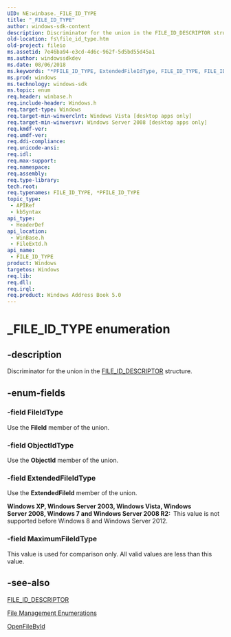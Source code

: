 ```yaml
---
UID: NE:winbase._FILE_ID_TYPE
title: "_FILE_ID_TYPE"
author: windows-sdk-content
description: Discriminator for the union in the FILE_ID_DESCRIPTOR structure.
old-location: fs\file_id_type.htm
old-project: fileio
ms.assetid: 7e46ba94-e3cd-4d6c-962f-5d5bd55d45a1
ms.author: windowssdkdev
ms.date: 08/06/2018
ms.keywords: "*PFILE_ID_TYPE, ExtendedFileIdType, FILE_ID_TYPE, FILE_ID_TYPE enumeration [Files], FileIdType, MaximumFileIdType, ObjectIdType, PFILE_ID_TYPE, PFILE_ID_TYPE enumeration pointer [Files], _FILE_ID_TYPE, fileextd/ExtendedFileIdType, fileextd/FILE_ID_TYPE, fileextd/FileIdType, fileextd/MaximumFileIdType, fileextd/ObjectIdType, fileextd/PFILE_ID_TYPE, fs.file_id_type, winbase/ExtendedFileIdType, winbase/FILE_ID_TYPE, winbase/FileIdType, winbase/MaximumFileIdType, winbase/ObjectIdType, winbase/PFILE_ID_TYPE"
ms.prod: windows
ms.technology: windows-sdk
ms.topic: enum
req.header: winbase.h
req.include-header: Windows.h
req.target-type: Windows
req.target-min-winverclnt: Windows Vista [desktop apps only]
req.target-min-winversvr: Windows Server 2008 [desktop apps only]
req.kmdf-ver: 
req.umdf-ver: 
req.ddi-compliance: 
req.unicode-ansi: 
req.idl: 
req.max-support: 
req.namespace: 
req.assembly: 
req.type-library: 
tech.root: 
req.typenames: FILE_ID_TYPE, *PFILE_ID_TYPE
topic_type:
 - APIRef
 - kbSyntax
api_type:
 - HeaderDef
api_location:
 - WinBase.h
 - FileExtd.h
api_name:
 - FILE_ID_TYPE
product: Windows
targetos: Windows
req.lib: 
req.dll: 
req.irql: 
req.product: Windows Address Book 5.0
---
```


# _FILE_ID_TYPE enumeration


## -description


Discriminator for the union in the 
    <a href="https://msdn.microsoft.com/9092a701-3b47-4c4c-8221-54fa3220d322">FILE_ID_DESCRIPTOR</a> structure.


## -enum-fields




### -field FileIdType

Use the <b>FileId</b> member of the union.


### -field ObjectIdType

Use the <b>ObjectId</b> member of the union.


### -field ExtendedFileIdType

Use the <b>ExtendedFileId</b> member of the union.
      

<b>Windows XP, Windows Server 2003, Windows Vista, Windows Server 2008, Windows 7 and Windows Server 2008 R2:  </b>This value is not supported before Windows 8 and Windows Server 2012.


### -field MaximumFileIdType

This value is used for comparison only. All valid values are less than this value.


## -see-also




<a href="https://msdn.microsoft.com/9092a701-3b47-4c4c-8221-54fa3220d322">FILE_ID_DESCRIPTOR</a>



<a href="https://msdn.microsoft.com/14b1cfff-5e47-4309-8e62-fb5c8da9ce97">File Management Enumerations</a>



<a href="https://msdn.microsoft.com/caa757a2-fc3f-4883-8d3e-b98d28f92517">OpenFileById</a>
 

 

